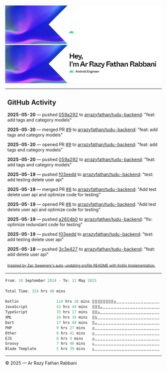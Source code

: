 ![Ar Razy Fathan Rabbani Banner](https://github.com/arrazyfathan/arrazyfathan/blob/main/media/banner-dark.png#gh-dark-mode-only)
![Ar Razy Fathan Rabbani Banner](https://github.com/arrazyfathan/arrazyfathan/blob/main/media/banner-light.png#gh-light-mode-only)

<table><tr><td valign="top" width="100%">    

## GitHub Activity

**2025-05-20** — pushed [059a292](https://github.com/arrazyfathan/tudu-backend/commits/059a2922aa72f347622b686cd4e9f335b273706e) to [arrazyfathan/tudu-backend](https://github.com/arrazyfathan/tudu-backend): "feat: add tags and category models"

**2025-05-20** — merged PR [#9](https://github.com/arrazyfathan/tudu-backend/pull/9) to [arrazyfathan/tudu-backend](https://github.com/arrazyfathan/tudu-backend): "feat: add tags and category models"

**2025-05-20** — opened PR [#9](https://github.com/arrazyfathan/tudu-backend/pull/9) to [arrazyfathan/tudu-backend](https://github.com/arrazyfathan/tudu-backend): "feat: add tags and category models"

**2025-05-20** — pushed [059a292](https://github.com/arrazyfathan/tudu-backend/commits/059a2922aa72f347622b686cd4e9f335b273706e) to [arrazyfathan/tudu-backend](https://github.com/arrazyfathan/tudu-backend): "feat: add tags and category models"

**2025-05-19** — pushed [f03eedd](https://github.com/arrazyfathan/tudu-backend/commits/f03eedd6c23191958524e0d155885b35bd47e74f) to [arrazyfathan/tudu-backend](https://github.com/arrazyfathan/tudu-backend): "test: add testing delete user api"

**2025-05-19** — merged PR [#8](https://github.com/arrazyfathan/tudu-backend/pull/8) to [arrazyfathan/tudu-backend](https://github.com/arrazyfathan/tudu-backend): "Add test delete user api and optimize code for testing"

**2025-05-19** — opened PR [#8](https://github.com/arrazyfathan/tudu-backend/pull/8) to [arrazyfathan/tudu-backend](https://github.com/arrazyfathan/tudu-backend): "Add test delete user api and optimize code for testing"

**2025-05-19** — pushed [a2604b0](https://github.com/arrazyfathan/tudu-backend/commits/a2604b0f9c6936d000d14fcdbc3a3ace55fab174) to [arrazyfathan/tudu-backend](https://github.com/arrazyfathan/tudu-backend): "fix: optimize redundant code for testing"

**2025-05-19** — pushed [f03eedd](https://github.com/arrazyfathan/tudu-backend/commits/f03eedd6c23191958524e0d155885b35bd47e74f) to [arrazyfathan/tudu-backend](https://github.com/arrazyfathan/tudu-backend): "test: add testing delete user api"

**2025-05-18** — pushed [3c3e427](https://github.com/arrazyfathan/tudu-backend/commits/3c3e4278d9280ea330236639923523221a2c2aed) to [arrazyfathan/tudu-backend](https://github.com/arrazyfathan/tudu-backend): "feat: add delete user api"
                
<sub><a href="https://github.com/ZacSweers/ZacSweers/">Inspired by Zac Sweeners's auto-updating profile README with Kotlin Implementation.</a></sub>
</table>

<!--START_SECTION:waka-->

```kotlin
From: 10 September 2024 - To: 21 May 2025

Total Time: 324 hrs 40 mins

Kotlin                 114 hrs 28 mins ⣿⣿⣿⣿⣿⣿⣿⣿⣶⣀⣀⣀⣀⣀⣀⣀⣀⣀⣀⣀⣀⣀⣀⣀⣀   34.34 %
JavaScript             43 hrs 44 mins  ⣿⣿⣿⣤⣀⣀⣀⣀⣀⣀⣀⣀⣀⣀⣀⣀⣀⣀⣀⣀⣀⣀⣀⣀⣀   13.12 %
TypeScript             33 hrs 17 mins  ⣿⣿⣦⣀⣀⣀⣀⣀⣀⣀⣀⣀⣀⣀⣀⣀⣀⣀⣀⣀⣀⣀⣀⣀⣀   09.99 %
XML                    24 hrs 34 mins  ⣿⣷⣀⣀⣀⣀⣀⣀⣀⣀⣀⣀⣀⣀⣀⣀⣀⣀⣀⣀⣀⣀⣀⣀⣀   07.37 %
Dart                   17 hrs 48 mins  ⣿⣤⣀⣀⣀⣀⣀⣀⣀⣀⣀⣀⣀⣀⣀⣀⣀⣀⣀⣀⣀⣀⣀⣀⣀   05.34 %
PHP                    9 hrs 27 mins   ⣶⣀⣀⣀⣀⣀⣀⣀⣀⣀⣀⣀⣀⣀⣀⣀⣀⣀⣀⣀⣀⣀⣀⣀⣀   02.83 %
Other                  8 hrs 41 mins   ⣶⣀⣀⣀⣀⣀⣀⣀⣀⣀⣀⣀⣀⣀⣀⣀⣀⣀⣀⣀⣀⣀⣀⣀⣀   02.61 %
EJS                    8 hrs 4 mins    ⣶⣀⣀⣀⣀⣀⣀⣀⣀⣀⣀⣀⣀⣀⣀⣀⣀⣀⣀⣀⣀⣀⣀⣀⣀   02.42 %
Groovy                 7 hrs 46 mins   ⣦⣀⣀⣀⣀⣀⣀⣀⣀⣀⣀⣀⣀⣀⣀⣀⣀⣀⣀⣀⣀⣀⣀⣀⣀   02.33 %
Blade Template         5 hrs 39 mins   ⣦⣀⣀⣀⣀⣀⣀⣀⣀⣀⣀⣀⣀⣀⣀⣀⣀⣀⣀⣀⣀⣀⣀⣀⣀   01.70 %
```

<!--END_SECTION:waka-->

---
© 2025 — Ar Razy Fathan Rabbani